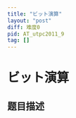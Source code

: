 ```yaml
---
title: "ビット演算"
layout: "post"
diff: 难度0
pid: AT_utpc2011_9
tag: []
---
```


# ビット演算

## 题目描述

[problemUrl]: https://atcoder.jp/contests/utpc2011/tasks/utpc2011_9



